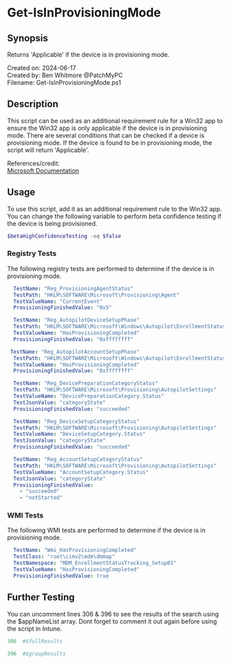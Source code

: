 # Get-IsInProvisioningMode

## Synopsis

Returns 'Applicable' if the device is in provisioning mode.  

Created on:   2024-06-17  
Created by:   Ben Whitmore @PatchMyPC  
Filename:     Get-IsInProvisioningMode.ps1  

## Description

This script can be used as an additional requirement rule for a Win32 app to ensure the Win32 app is only applicable if the device is in provisioning mode. There are several conditions that can be checked if a device is provisioning mode. If the device is found to be in provisioning mode, the script will return 'Applicable'.

References/credit:  
[Microsoft Documentation](https://learn.microsoft.com/en-us/windows/client-management/mdm/enrollmentstatustracking-csp)

## Usage

To use this script, add it as an additional requirement rule to the Win32 app. You can change the following variable to perform beta confidence testing if the device is being provisioned.

```powershell
$betaHighConfidenceTesting -eq $false
````

### Registry Tests

The following registry tests are performed to determine if the device is in provisioning mode.

```yml
  TestName: "Reg_ProvisioningAgentStatus"
  TestPath: "HKLM\SOFTWARE\Microsoft\Provisioning\Agent"
  TestValueName: "CurrentEvent"
  ProvisioningFinishedValue: "0x5"
```

```yml
  TestName: "Reg_AutopilotDeviceSetupPhase"
  TestPath: "HKLM\SOFTWARE\Microsoft\Windows\Autopilot\EnrollmentStatusTracking\Device\Setup"
  TestValueName: "HasProvisioningCompleted"
  ProvisioningFinishedValue: "0xffffffff"
```

```yml
 TestName: "Reg_AutopilotAccountSetupPhase"
  TestPath: "HKLM\SOFTWARE\Microsoft\Windows\Autopilot\EnrollmentStatusTracking\{^S-1-12-1-(\d+-)+\d+$}\Setup"
  TestValueName: "HasProvisioningCompleted"
  ProvisioningFinishedValue: "0xffffffff"
```

```yml
  TestName: "Reg_DevicePreparationCategoryStatus"
  TestPath: "HKLM\SOFTWARE\Microsoft\Provisioning\AutopilotSettings"
  TestValueName: "DevicePreparationCategory.Status"
  TestJsonValue: "categoryState"
  ProvisioningFinishedValue: "succeeded"
```

```yml
  TestName: "Reg_DeviceSetupCategoryStatus"
  TestPath: "HKLM\SOFTWARE\Microsoft\Provisioning\AutopilotSettings"
  TestValueName: "DeviceSetupCategory.Status"
  TestJsonValue: "categoryState"
  ProvisioningFinishedValue: "succeeded"
```

```yml
  TestName: "Reg_AccountSetupCategoryStatus"
  TestPath: "HKLM\SOFTWARE\Microsoft\Provisioning\AutopilotSettings"
  TestValueName: "AccountSetupCategory.Status"
  TestJsonValue: "categoryState"
  ProvisioningFinishedValue:
    - "succeeded"
    - "notStarted"
```

### WMI Tests

The following WMI tests are performed to determine if the device is in provisioning mode.

```yaml
  TestName: "Wmi_HasProvisioningCompleted"
  TestClass: "root\cimv2\mdm\dmmap"
  TestNamespace: "MDM_EnrollmentStatusTracking_Setup01"
  TestValueName: "HasProvisioningCompleted"
  ProvisioningFinishedValue: true
```

## Further Testing
You can uncomment lines 306 & 396 to see the results of the search using the $appNameList array. Dont forget to comment it out again before using the script in Intune.  

```powershell
306  #$fullResults
```

```powershell
396  #$groupResults
```